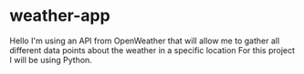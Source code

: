 # weather-app
Hello I'm using an API from OpenWeather that will allow me to gather all different data points about the weather in a specific location
For this project I will be using Python.
